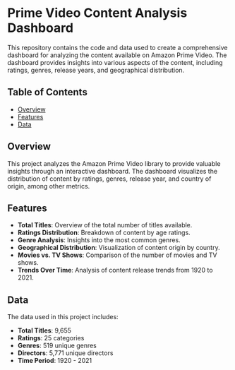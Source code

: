 # Prime Video Content Analysis Dashboard

This repository contains the code and data used to create a comprehensive dashboard for analyzing the content available on Amazon Prime Video. The dashboard provides insights into various aspects of the content, including ratings, genres, release years, and geographical distribution.

## Table of Contents
- [Overview](#overview)
- [Features](#features)
- [Data](#data)
  

## Overview
This project analyzes the Amazon Prime Video library to provide valuable insights through an interactive dashboard. The dashboard visualizes the distribution of content by ratings, genres, release year, and country of origin, among other metrics.

## Features
- **Total Titles**: Overview of the total number of titles available.
- **Ratings Distribution**: Breakdown of content by age ratings.
- **Genre Analysis**: Insights into the most common genres.
- **Geographical Distribution**: Visualization of content origin by country.
- **Movies vs. TV Shows**: Comparison of the number of movies and TV shows.
- **Trends Over Time**: Analysis of content release trends from 1920 to 2021.

## Data 
The data used in this project includes:
- **Total Titles**: 9,655
- **Ratings**: 25 categories
- **Genres**: 519 unique genres
- **Directors**: 5,771 unique directors
- **Time Period**: 1920 - 2021

